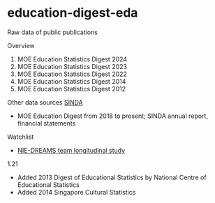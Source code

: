 # education-digest-eda
Raw data of public publications

Overview
1. MOE Education Statistics Digest 2024
2. MOE Education Statistics Digest 2023
3. MOE Education Statistics Digest 2022
4. MOE Education Statistics Digest 2014
5. MOE Education Statistics Digest 2012

Other data sources
[SINDA](https://issuu.com/mysinda)
- MOE Education Digest from 2018 to present; SINDA annual report, financial statements

Watchlist
- [NIE-DREAMS team longitudinal study](https://dreams.rdc.nie.edu.sg/)

1.21
- Added 2013 Digest of Educational Statistics by National Centre of Educational Statistics
- Added 2014 Singapore Cultural Statistics
